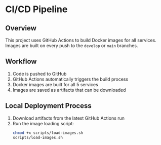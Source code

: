 # CI/CD Pipeline

## Overview
This project uses GitHub Actions to build Docker images for all services. Images are built on every push to the `develop` or `main` branches.

## Workflow
1. Code is pushed to GitHub
2. GitHub Actions automatically triggers the build process
3. Docker images are built for all 5 services
4. Images are saved as artifacts that can be downloaded

## Local Deployment Process
1. Download artifacts from the latest GitHub Actions run
2. Run the image loading script:
   ```bash
   chmod +x scripts/load-images.sh
   scripts/load-images.sh